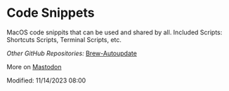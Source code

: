 # Code Snippets

MacOS code snippits that can be used and shared by all.
Included Scripts: Shortcuts Scripts, Terminal Scripts, etc.

_Other GitHub Repositories:_
<a rel="me" href="https://github.com/iAGorynT/Brew-Autoupdate">Brew-Autoupdate</a>

More on 
<a rel="me" href="https://mastodon.social/@iAGorynT">Mastodon</a>

Modified: 11/14/2023 08:00
